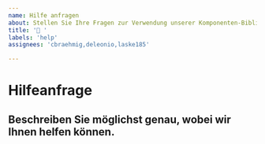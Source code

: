 ```yaml
---
name: Hilfe anfragen
about: Stellen Sie Ihre Fragen zur Verwendung unserer Komponenten-Bibliothek.
title: '🤷 '
labels: 'help'
assignees: 'cbraehmig,deleonio,laske185'

---
```


# Hilfeanfrage

## Beschreiben Sie möglichst genau, wobei wir Ihnen helfen können.
